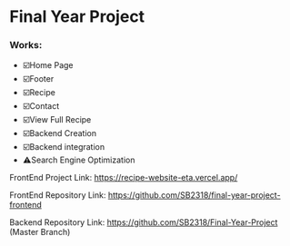 

# Final Year Project 

### Works:

* ☑️Home Page
* ☑️Footer
* ☑️Recipe
* ☑️Contact
* ☑️View Full Recipe
* ☑️Backend Creation
* ☑️Backend integration
* ⚠️Search Engine Optimization


FrontEnd Project Link: https://recipe-website-eta.vercel.app/

FrontEnd Repository Link: https://github.com/SB2318/final-year-project-frontend

Backend Repository Link: https://github.com/SB2318/Final-Year-Project    (Master Branch)

